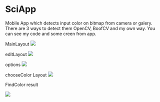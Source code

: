 # SciApp
Mobile App which detects input color on bitmap from camera or galery. There are 3 ways to detect them
OpenCV, BoofCV and my own way. You can see my code and some creen from app.

MainLayout
<img src=https://cloud.githubusercontent.com/assets/10654148/22895469/ec254bec-f21c-11e6-8fac-b9c54e753da9.png>

editLayout
<img src=https://cloud.githubusercontent.com/assets/10654148/22895524/16cc944a-f21d-11e6-8122-c8b25892cafe.png>


options
<img src=https://cloud.githubusercontent.com/assets/10654148/22895531/1f420a2e-f21d-11e6-9d6a-c3f361333ee2.png>


chooseColor Layout
<img src=https://cloud.githubusercontent.com/assets/10654148/22895538/242b1ba2-f21d-11e6-990e-423019e1bd15.png>

FindColor result

<img src=https://cloud.githubusercontent.com/assets/10654148/22895539/24e7f0ce-f21d-11e6-841f-7e0f1d792e98.png>
